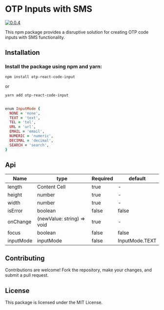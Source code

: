 # OTP Inputs with SMS

[![0.0.4](https://badge.fury.io/js/disruptive-otp-inputs.svg)](https://badge.fury.io/js/disruptive-otp-inputs)

This npm package provides a disruptive solution for creating OTP code inputs with SMS functionality.

## Installation

### Install the package using npm and yarn:

```bash
npm install otp-react-code-input
```

or

```bash
yarn add otp-react-code-input
```
## 
```ruby
enum InputMode {
  NONE = 'none',
  TEXT = 'text',
  TEL = 'tel',
  URL = 'url',
  EMAIL = 'email',
  NUMERIC = 'numeric',
  DECIMAL = 'decimal',
  SEARCH = 'search',
}
```
## Api


| Name  | type | Required | default | 
| ------------- | ------------- | ------------- | ------------- |
| length  | Content Cell  | true | - | 
| height  | number  | true | - |
| width  | number  | true | - |
| isError  | boolean  | false | false |
| onChange  | (newValue: string) => void  | true | - |
| focus  | boolean  | false | false |
| inputMode  | inputMode | false | InputMode.TEXT |

## Contributing
Contributions are welcome! Fork the repository, make your changes, and submit a pull request.

## License
This package is licensed under the MIT License.
